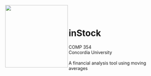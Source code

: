 <a href="url"><img src="https://github.com/JonnyLinton/inStock/blob/master/inStock.png" align="left" width="200" ></a>
<br/><br/>
# inStock 
COMP 354 <br/> Concordia University <br/> <br/>
A financial analysis tool using moving averages
